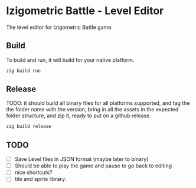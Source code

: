# Izigometric Battle - Level Editor
The level editor for Izigometric Battle game.


## Build

To build and run, it will build for your native platform.

```sh
zig build run
```

## Release

TODO: it should build all binary files for all platforms supported, and tag the the folder name with the version, bring in all the assets in the expected folder structure, and zip it, ready to put on a github release.

```sh
zig build release
```

## TODO
- [ ] Save Level files in JSON format (maybe later to binary)
- [ ] Should be able to play the game and pause to go back to editing
- [ ] nice shortcuts?
- [ ] tile and sprite library.
